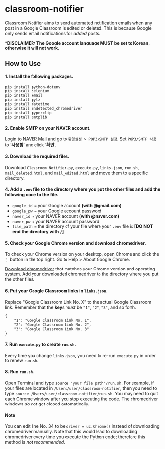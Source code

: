# classroom-notifier
Classroom Notifier aims to send automated notification emails when any post in a Google Classroom is edited or deleted. This is because Google only sends email notifications for *added* posts.

***DISCLAIMER: The Google account language <ins>MUST</ins> be set to Korean, otherwise it will not work.**

## How to Use
#### 1. Install the following packages.
```
pip install python-dotenv
pip install selenium
pip install email
pip install pytz
pip install datetime
pip install undetected_chromedriver
pip install pyperclip
pip install smtplib
```

#### 2. Enable SMTP on your NAVER account.
Login to [NAVER Mail](https://mail.naver.com) and go to `환경설정 > POP3/SMTP 설정`. Set `POP3/SMTP 사용` to ‘**사용함**’ and click ‘**확인**’.

#### 3. Download the required files.
Download `Classroom Notifier.py`, `execute.py`, `links.json`, `run.sh`, `mail_deleted.html`, and `mail_edited.html` and move them to a specific directory.

#### 4. Add a `.env` file to the directory where you put the other files and add the following code to the file.
* `google_id =` your Google account **(with @gmail.com)**
* `google_pw =` your Google account password
* `naver_id =` your NAVER account **(with @naver.com)**
* `naver_pw =` your NAVER account password
* `file_path =` the directory of your file where your `.env` file is **[DO NOT end the directory with `/`]**

#### 5. Check your Google Chrome version and download chromedriver.
To check your Chrome version on your desktop, open Chrome and click the `⋮` button in the top right. Go to Help > About Google Chrome.

[Download chromedriver](https://chromedriver.chromium.org/downloads) that matches your Chrome version and operating system. Add your downloaded chromedriver to the directory where you put the other files.

#### 6. Put your Google Classroom links in `links.json`.
Replace "Google Classroom Link No. X" to the actual Google Classroom link. Remember that the **key**s *must* be `"1"`, `"2"`, `"3"`, and so forth.
```
{
    "1": "Google Classroom Link No. 1",
    "2": "Google Classroom Link No. 2",
    "3": "Google Classroom Link No. 3"
}
```

#### 7. Run `execute.py` to create `run.sh`.
Every time you change `links.json`, you need to re-run `execute.py` in order to renew `run.sh`.

#### 8. Run `run.sh`.
Open Terminal and type `source "your file path"/run.sh`. For example, if your files are located in `/Users/user/classroom-notifier`, then you need to type `source /Users/user/classroom-notifier/run.sh`.
You may need to quit each Chrome window after you stop executing the code. The chromedriver windows *do not* get closed automatically.

#### Note
You can edit line No. 34 to be `driver = uc.Chrome()` instead of downloading chromedriver manually. Note that this would lead to downloading chromedriver every time you execute the Python code; therefore this method is *not recommended*.
